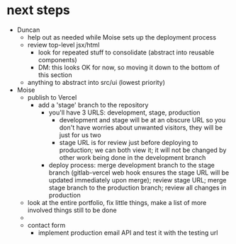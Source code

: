 

# next steps
- Duncan
  - help out as needed while Moise sets up the deployment process
  - review top-level jsx/html
    - look for repeated stuff to consolidate (abstract into reusable components)
    - DM: this looks OK for now, so moving it down to the bottom of this section
  - anything to abstract into src/ui (lowest priority)
- Moise
  - publish to Vercel
    - add a 'stage' branch to the repository 
      - you'll have 3 URLS: development, stage, production
        - development and stage will be at an obscure URL so you don't have worries about unwanted visitors, they will be just for us two
        - stage URL is for review just before deploying to production; we can both view it; it will not be changed by other work being done in the development branch
      - deploy process: merge development branch to the stage branch (gitlab-vercel web hook ensures the stage URL will be updated immediately upon merge); review stage URL; merge stage branch to the production branch; review all changes in production
  - look at the entire portfolio, fix little things, make a list of more involved things still to be done
  - 
  - contact form
    - implement production email API and test it with the testing url

